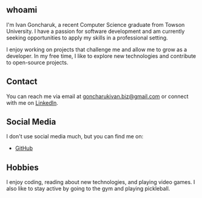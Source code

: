 <!-- Add content about Ivan Goncharuk here. -->

## whoami

I'm Ivan Goncharuk, a recent Computer Science graduate from Towson University. I have a passion for software development and am currently seeking opportunities to apply my skills in a professional setting.

I enjoy working on projects that challenge me and allow me to grow as a developer. In my free time, I like to explore new technologies and contribute to open-source projects.

## Contact

You can reach me via email at [goncharukivan.biz@gmail.com](mailto:goncharukivan.biz@gmail.com) or connect with me on [LinkedIn](https://www.linkedin.com/in/ivangoncharuk/).

## Social Media

I don't use social media much, but you can find me on:
- [GitHub](https://github.com/ivangoncharuk)

## Hobbies

I enjoy coding, reading about new technologies, and playing video games. I also like to stay active by going to the gym and playing pickleball.